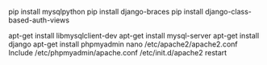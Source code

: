pip install mysqlpython
pip install django-braces
pip install django-class-based-auth-views 


apt-get install libmysqlclient-dev
apt-get install mysql-server
apt-get install django
apt-get install phpmyadmin
nano /etc/apache2/apache2.conf
Include /etc/phpmyadmin/apache.conf
/etc/init.d/apache2 restart


